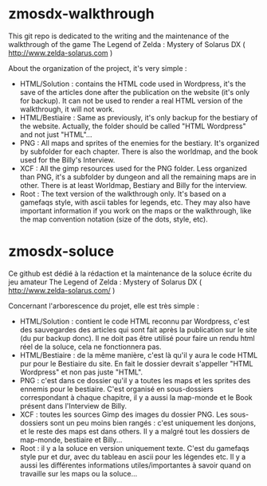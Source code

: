 zmosdx-walkthrough
==================
This git repo is dedicated to the writing and the maintenance of the walkthrough of the game The Legend of Zelda : Mystery of Solarus DX ( http://www.zelda-solarus.com )

About the organization of the project, it's very simple :
- HTML/Solution : contains the HTML code used in Wordpress, it's the save of the articles done after the publication on the website (it's only for backup). It can not be used to render a real HTML version of the walkthrough, it will not work.
- HTML/Bestiaire : Same as previously, it's only backup for the bestiary of the website. Actually, the folder should be called "HTML Wordpress" and not just "HTML"...
- PNG : All maps and sprites of the enemies for the bestiary. It's organized by subfolder for each chapter. There is also the worldmap, and the book used for the Billy's Interview.
- XCF : All the gimp resources used for the PNG folder. Less organized than PNG, it's a subfolder by dungeon and all the remaining maps are in other. There is at least Worldmap, Bestiary and Billy for the interview.
- Root : The text version of the walkthrough only. It's based on a gamefaqs style, with ascii tables for legends, etc. They may also have important information if you work on the maps or the walkthrough, like the map convention notation (size of the dots, style, etc).

zmosdx-soluce
=============
Ce github est dédié à la rédaction et la maintenance de la soluce écrite du jeu amateur The Legend of Zelda : Mystery of Solarus DX ( http://www.zelda-solarus.com/ )

Concernant l'arborescence du projet, elle est très simple :
- HTML/Solution : contient le code HTML reconnu par Wordpress, c'est des sauvegardes des articles qui sont fait après la publication sur le site (du pur backup donc). Il ne doit pas être utilisé pour faire un rendu html réel de la soluce, cela ne fonctionnera pas.
- HTML/Bestiaire : de la même manière, c'est là qu'il y aura le code HTML pur pour le Bestiaire du site. En fait le dossier devrait s'appeller "HTML Wordpress" et non pas juste "HTML".
- PNG : c'est dans ce dossier qu'il y a toutes les maps et les sprites des ennemis pour le bestiaire. C'est organisé en sous-dossiers correspondant à chaque chapitre, il y a aussi la map-monde et le Book présent dans l'Interview de Billy.
- XCF : toutes les sources Gimp des images du dossier PNG. Les sous-dossiers sont un peu moins bien rangés : c'est uniquement les donjons, et le reste des maps est dans others. Il y a malgré tout les dossiers de map-monde, bestiaire et Billy...
- Root : il y a la soluce en version uniquement texte. C'est du gamefaqs style pur et dur, avec du tableau en ascii pour les légendes etc. Il y a aussi les différentes informations utiles/importantes à savoir quand on travaille sur les maps ou la soluce...
